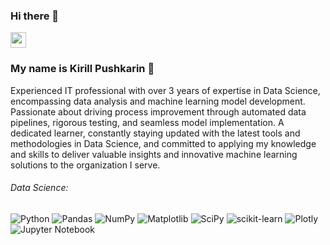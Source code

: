 ### Hi there 👋

<p><a href="https://www.linkedin.com/in/kirill-pushkarin-9740b0279"><img src="https://img.shields.io/badge/linkedin-%230077B5.svg?&style=for-the-badge&logo=linkedin&logoColor=white" height=25></a></p>

### My name is Kirill Pushkarin :raising_hand: 

Experienced IT professional with over 3 years of expertise in Data Science, encompassing data analysis and machine learning model development. Passionate about driving process improvement through automated data pipelines, rigorous testing, and seamless model implementation. A dedicated learner, constantly staying updated with the latest tools and methodologies in Data Science, and committed to applying my knowledge and skills to deliver valuable insights and innovative machine learning solutions to the organization I serve.



###### Data Science: 
![Python](https://img.shields.io/badge/python-3670A0?style=for-the-badge&logo=python&logoColor=ffdd54) ![Pandas](https://img.shields.io/badge/pandas-%23150458.svg?style=for-the-badge&logo=pandas&logoColor=white) ![NumPy](https://img.shields.io/badge/numpy-%23013243.svg?style=for-the-badge&logo=numpy&logoColor=white) ![Matplotlib](https://img.shields.io/badge/Matplotlib-%23ffffff.svg?style=for-the-badge&logo=Matplotlib&logoColor=black) ![SciPy](https://img.shields.io/badge/SciPy-%230C55A5.svg?style=for-the-badge&logo=scipy&logoColor=%white) ![scikit-learn](https://img.shields.io/badge/scikit--learn-%23F7931E.svg?style=for-the-badge&logo=scikit-learn&logoColor=white) ![Plotly](https://img.shields.io/badge/Plotly-%233F4F75.svg?style=for-the-badge&logo=plotly&logoColor=white) ![Jupyter Notebook](https://img.shields.io/badge/jupyter-%23FA0F00.svg?style=for-the-badge&logo=jupyter&logoColor=white)
<br><br>
